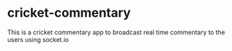 # cricket-commentary
This is a cricket commentary app to broadcast real time commentary to the users using socket.io
